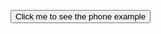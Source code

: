 <button class="example-button" onclick="openPopup('popup-phone-example')">Click me to see the phone example</button>

<wertgarantie-selection-pop-up id="popup-phone-example"
        class="example1"
        data-bifrost-uri="https://wertgarantie-bifrost.herokuapp.com/wertgarantie"
        data-client-id="37382522-d7ce-439a-8d78-abc0a0970cbd"
        data-shop-product-name="Super Phone"
        data-device-class="1dfd4549-9bdc-4285-9047-e5088272dade"
        data-device-price="800">
</wertgarantie-selection-pop-up>